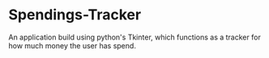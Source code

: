 # Spendings-Tracker
An application build using python's Tkinter, which functions as a tracker for how much money the user has spend.
